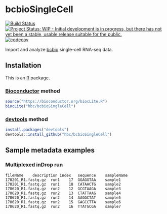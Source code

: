 # bcbioSingleCell

[![Build Status](https://travis-ci.org/hbc/bcbioSingleCell.svg?branch=master)](https://travis-ci.org/hbc/bcbioSingleCell)
[![Project Status: WIP - Initial development is in progress, but there has not yet been a stable, usable release suitable for the public.](http://www.repostatus.org/badges/latest/wip.svg)](http://www.repostatus.org/#wip)
[![codecov](https://codecov.io/gh/hbc/bcbioSingleCell/branch/master/graph/badge.svg)](https://codecov.io/gh/hbc/bcbioSingleCell)

Import and analyze [bcbio][] single-cell RNA-seq data.


## Installation

This is an [R][] package.

### [Bioconductor][] method

```r
source("https://bioconductor.org/biocLite.R")
biocLite("hbc/bcbioSingleCell")
```

### [devtools][] method

```r
install.packages("devtools")
devtools::install_github("hbc/bcbioSingleCell")
```


## Sample metadata examples

### Multiplexed inDrop run

```
fileName	description	index	sequence	sampleName
170201_R1.fastq.gz	run1	17	GGAGGTAA	sample1
170201_R1.fastq.gz	run1	18	CATAACTG	sample2
170620_R1.fastq.gz	run2	12	GCGTAAGA	sample3
170620_R1.fastq.gz	run2	13	CTATTAAG	sample4
170620_R1.fastq.gz	run2	14	AAGGCTAT	sample5
170620_R1.fastq.gz	run2	15	GAGCCTTA	sample6
170620_R1.fastq.gz	run2	16	TTATGCGA	sample7
```



[bcbio]: https://bcbio-nextgen.readthedocs.io
[bioconductor]: https://bioconductor.org
[devtools]: https://cran.r-project.org/package=devtools
[r]: https://www.r-project.org
